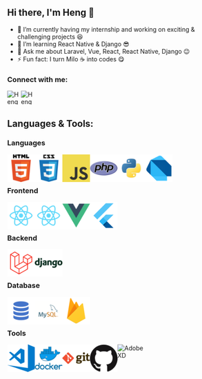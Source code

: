 ## Hi there, I'm Heng 👋

- 🔭 I’m currently having my internship and working on exciting & challenging projects 😆
- 🌱 I’m learning React Native & Django 😎
- 💬 Ask me about Laravel, Vue, React, React Native, Django 😉
- ⚡ Fun fact: I turn Milo ☕ into codes 😋

### Connect with me:
[<img align="left" alt="Heng | LinkedIn" width="32px" height="32px" src="https://user-images.githubusercontent.com/26790222/97066414-e8112b00-15e7-11eb-9e89-2b88ab1db3e0.png" />][linkedin]
[<img align="left" alt="Heng | SoloLearn" width="32px" height="32px" src="https://user-images.githubusercontent.com/26790222/97066330-17736800-15e7-11eb-8d22-102e48c40d40.png" />][sololearn]
<br /><br />

## Languages & Tools:
### Languages
[<img align="left" alt="HTML5" title="HTML5" width="64px" height="64px" src="https://raw.githubusercontent.com/github/explore/80688e429a7d4ef2fca1e82350fe8e3517d3494d/topics/html/html.png" />](#)
[<img align="left" alt="CSS3" title="CSS3" width="64px" src="https://raw.githubusercontent.com/github/explore/80688e429a7d4ef2fca1e82350fe8e3517d3494d/topics/css/css.png" />](#)
[<img align="left" alt="JavaScript" title="JavaScript" width="64px" height="64px" src="https://raw.githubusercontent.com/github/explore/80688e429a7d4ef2fca1e82350fe8e3517d3494d/topics/javascript/javascript.png" />](#)
[<img align="left" alt="PHP" title="PHP" width="64px" height="64px" src="https://raw.githubusercontent.com/github/explore/80688e429a7d4ef2fca1e82350fe8e3517d3494d/topics/php/php.png" />](#)
[<img align="left" alt="Python" title="Python" width="64px" height="64px" src="https://raw.githubusercontent.com/github/explore/80688e429a7d4ef2fca1e82350fe8e3517d3494d/topics/python/python.png" />](#)
[<img align="left" alt="Dart" title="Dart" width="64px" height="64px" src="https://raw.githubusercontent.com/github/explore/80688e429a7d4ef2fca1e82350fe8e3517d3494d/topics/dart/dart.png" />](#)
<br /><br /><br />

### Frontend
[<img align="left" alt="React" title="React" width="64px" height="64px" src="https://raw.githubusercontent.com/github/explore/80688e429a7d4ef2fca1e82350fe8e3517d3494d/topics/react/react.png" />](#)
[<img align="left" alt="React Native" title="React Native" width="64px" height="64px" src="https://raw.githubusercontent.com/github/explore/80688e429a7d4ef2fca1e82350fe8e3517d3494d/topics/react-native/react-native.png" />](#)
[<img align="left" alt="Vue" title="Vue" width="64px" height="64px" src="https://raw.githubusercontent.com/github/explore/80688e429a7d4ef2fca1e82350fe8e3517d3494d/topics/vue/vue.png" />](#)
[<img align="left" alt="Flutter" title="Flutter" width="64px" height="64px" src="https://raw.githubusercontent.com/github/explore/80688e429a7d4ef2fca1e82350fe8e3517d3494d/topics/flutter/flutter.png" />](#)
<br /><br /><br />

### Backend
[<img align="left" alt="Laravel" title="Laravel" width="64px" height="64px" src="https://raw.githubusercontent.com/github/explore/80688e429a7d4ef2fca1e82350fe8e3517d3494d/topics/laravel/laravel.png" />](#)
[<img align="left" alt="Django" title="Django" width="64px" height="64px" src="https://raw.githubusercontent.com/github/explore/80688e429a7d4ef2fca1e82350fe8e3517d3494d/topics/django/django.png" />](#)
<br /><br /><br />

### Database
[<img align="left" alt="SQL" title="SQL" width="64px" height="64px" src="https://raw.githubusercontent.com/github/explore/80688e429a7d4ef2fca1e82350fe8e3517d3494d/topics/sql/sql.png" />](#)
[<img align="left" alt="MySQL" title="MySQL" width="64px" height="64px" src="https://raw.githubusercontent.com/github/explore/80688e429a7d4ef2fca1e82350fe8e3517d3494d/topics/mysql/mysql.png" />](#)
[<img align="left" alt="Firebase" title="Firebase" width="64px" height="64px" src="https://raw.githubusercontent.com/github/explore/80688e429a7d4ef2fca1e82350fe8e3517d3494d/topics/firebase/firebase.png" />](#)
<br /><br /><br />

### Tools
[<img align="left" alt="Visual Studio Code" title="Visual Studio Code" width="64px" height="64px" src="https://raw.githubusercontent.com/github/explore/80688e429a7d4ef2fca1e82350fe8e3517d3494d/topics/visual-studio-code/visual-studio-code.png" />](#)
[<img align="left" alt="Docker" title="Docker" width="64px" height="64px" src="https://raw.githubusercontent.com/github/explore/80688e429a7d4ef2fca1e82350fe8e3517d3494d/topics/docker/docker.png" />](#)
[<img align="left" alt="Git" title="Git" width="64px" height="64px" src="https://raw.githubusercontent.com/github/explore/80688e429a7d4ef2fca1e82350fe8e3517d3494d/topics/git/git.png" />](#)
[<img align="left" alt="GitHub" title="GitHub" width="64px" height="64px" src="https://raw.githubusercontent.com/github/explore/78df643247d429f6cc873026c0622819ad797942/topics/github/github.png" />](#)
[<img align="left" alt="Adobe XD" title="Adobe XD" width="64px" height="64px" src="https://user-images.githubusercontent.com/26790222/101284214-d3949500-3819-11eb-8d8c-c80590545a76.png" />](#)

[linkedin]: https://linkedin.com/in/heng-jun-xi
[sololearn]: https://www.sololearn.com/Profile/589069

<!--
**HengJunXi/HengJunXi** is a ✨ _special_ ✨ repository because its `README.md` (this file) appears on your GitHub profile.

Here are some ideas to get you started:

- 🔭 I’m currently working on ...
- 🌱 I’m currently learning ...
- 👯 I’m looking to collaborate on ...
- 🤔 I’m looking for help with ...
- 💬 Ask me about ...
- 📫 How to reach me: ...
- 😄 Pronouns: ...
- ⚡ Fun fact: ...
-->
